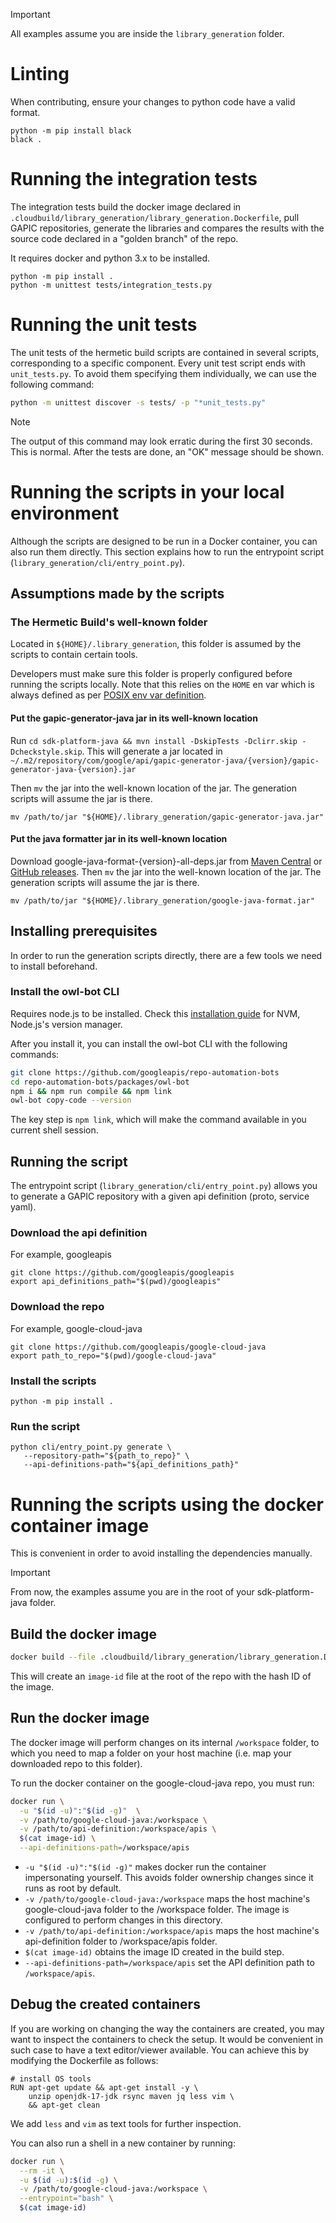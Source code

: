 > [!IMPORTANT]
> All examples assume you are inside the `library_generation` folder.


# Linting

When contributing, ensure your changes to python code have a valid format.

```
python -m pip install black
black .
```

# Running the integration tests

The integration tests build the docker image declared in
`.cloudbuild/library_generation/library_generation.Dockerfile`, pull GAPIC
repositories, generate the libraries and compares the results with the source
code declared in a "golden branch" of the repo.

It requires docker and python 3.x to be installed.

```
python -m pip install .
python -m unittest tests/integration_tests.py
```

# Running the unit tests

The unit tests of the hermetic build scripts are contained in several scripts,
corresponding to a specific component.
Every unit test script ends with `unit_tests.py`.
To avoid them specifying them individually, we can use the following command:

```bash
python -m unittest discover -s tests/ -p "*unit_tests.py"
```

> [!NOTE]
> The output of this command may look erratic during the first 30 seconds.
> This is normal. After the tests are done, an "OK" message should be shown.

# Running the scripts in your local environment

Although the scripts are designed to be run in a Docker container, you can also
run them directly.
This section explains how to run the entrypoint script
(`library_generation/cli/entry_point.py`).

## Assumptions made by the scripts
### The Hermetic Build's well-known folder
Located in `${HOME}/.library_generation`, this folder is assumed by the scripts
to contain certain tools.

Developers must make sure this folder is properly configured before running the
scripts locally.
Note that this relies on the `HOME` en var which is always defined as per
[POSIX env var definition](https://pubs.opengroup.org/onlinepubs/9699919799/basedefs/V1_chap08.html).

#### Put the gapic-generator-java jar in its well-known location

Run `cd sdk-platform-java && mvn install -DskipTests -Dclirr.skip
-Dcheckstyle.skip`. 
This will generate a jar located in
`~/.m2/repository/com/google/api/gapic-generator-java/{version}/gapic-generator-java-{version}.jar`

Then `mv` the jar into the well-known location of the jar. 
The generation scripts will assume the jar is there.

```shell
mv /path/to/jar "${HOME}/.library_generation/gapic-generator-java.jar"
```

#### Put the java formatter jar in its well-known location

Download google-java-format-{version}-all-deps.jar from [Maven Central](https://central.sonatype.com/artifact/com.google.googlejavaformat/google-java-format)
or [GitHub releases](https://github.com/google/google-java-format/releases).
Then `mv` the jar into the well-known location of the jar.
The generation scripts will assume the jar is there.

```shell
mv /path/to/jar "${HOME}/.library_generation/google-java-format.jar"
```

## Installing prerequisites

In order to run the generation scripts directly, there are a few tools we
need to install beforehand.

### Install the owl-bot CLI

Requires node.js to be installed.
Check this [installation guide](https://github.com/nvm-sh/nvm?tab=readme-ov-file#install--update-script)
for NVM, Node.js's version manager.

After you install it, you can install the owl-bot CLI with the following
commands:
```bash
git clone https://github.com/googleapis/repo-automation-bots
cd repo-automation-bots/packages/owl-bot
npm i && npm run compile && npm link
owl-bot copy-code --version
```

The key step is `npm link`, which will make the command available in you current
shell session.


## Running the script
The entrypoint script (`library_generation/cli/entry_point.py`) allows you to
generate a GAPIC repository with a given api definition (proto, service yaml).

### Download the api definition
For example, googleapis
```
git clone https://github.com/googleapis/googleapis
export api_definitions_path="$(pwd)/googleapis"
```

### Download the repo
For example, google-cloud-java
```
git clone https://github.com/googleapis/google-cloud-java
export path_to_repo="$(pwd)/google-cloud-java"
```

### Install the scripts
```
python -m pip install .
```

### Run the script
```
python cli/entry_point.py generate \
   --repository-path="${path_to_repo}" \
   --api-definitions-path="${api_definitions_path}"
```


# Running the scripts using the docker container image
This is convenient in order to avoid installing the dependencies manually. 

> [!IMPORTANT]
> From now, the examples assume you are in the root of your sdk-platform-java
> folder.

## Build the docker image
```bash
docker build --file .cloudbuild/library_generation/library_generation.Dockerfile --iidfile image-id .
```

This will create an `image-id` file at the root of the repo with the hash ID of
the image.

## Run the docker image
The docker image will perform changes on its internal `/workspace` folder, 
to which you need to map a folder on your host machine (i.e. map your downloaded
repo to this folder).

To run the docker container on the google-cloud-java repo, you must run:
```bash
docker run \
  -u "$(id -u)":"$(id -g)"  \
  -v /path/to/google-cloud-java:/workspace \
  -v /path/to/api-definition:/workspace/apis \
  $(cat image-id) \
  --api-definitions-path=/workspace/apis
```

 * `-u "$(id -u)":"$(id -g)"` makes docker run the container impersonating
   yourself. This avoids folder ownership changes since it runs as root by
   default.
 * `-v /path/to/google-cloud-java:/workspace` maps the host machine's
   google-cloud-java folder to the /workspace folder. 
   The image is configured to perform changes in this directory.
 * `-v /path/to/api-definition:/workspace/apis` maps the host machine's
   api-definition folder to /workspace/apis folder.
 * `$(cat image-id)` obtains the image ID created in the build step.
 * `--api-definitions-path=/workspace/apis` set the API definition path to
   `/workspace/apis`.

## Debug the created containers
If you are working on changing the way the containers are created, you may want
to inspect the containers to check the setup.
It would be convenient in such case to have a text editor/viewer available. 
You can achieve this by modifying the Dockerfile as follows:

```docker
# install OS tools
RUN apt-get update && apt-get install -y \
	unzip openjdk-17-jdk rsync maven jq less vim \
	&& apt-get clean
```

We add `less` and `vim` as text tools for further inspection.

You can also run a shell in a new container by running:

```bash
docker run \
  --rm -it \
  -u $(id -u):$(id -g) \
  -v /path/to/google-cloud-java:/workspace \
  --entrypoint="bash" \
  $(cat image-id)
```
